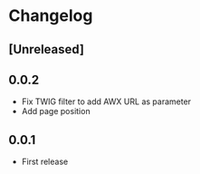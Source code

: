 # Changelog

## [Unreleased]


## 0.0.2
 - Fix TWIG filter to add AWX URL as parameter
 - Add page position

## 0.0.1
 - First release
